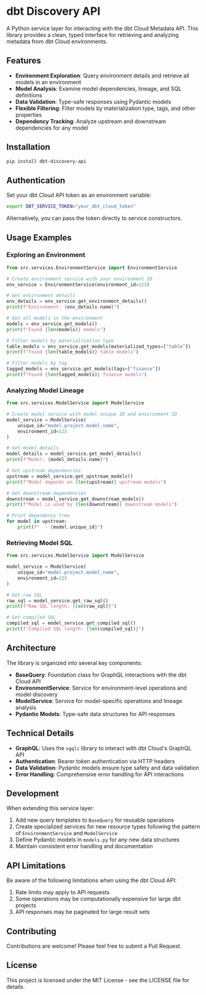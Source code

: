 # dbt Discovery API

A Python service layer for interacting with the dbt Cloud Metadata API. This library provides a clean, typed interface for retrieving and analyzing metadata from dbt Cloud environments.

## Features

- **Environment Exploration**: Query environment details and retrieve all models in an environment
- **Model Analysis**: Examine model dependencies, lineage, and SQL definitions
- **Data Validation**: Type-safe responses using Pydantic models
- **Flexible Filtering**: Filter models by materialization type, tags, and other properties
- **Dependency Tracking**: Analyze upstream and downstream dependencies for any model

## Installation

```bash
pip install dbt-discovery-api
```

## Authentication

Set your dbt Cloud API token as an environment variable:

```bash
export DBT_SERVICE_TOKEN="your_dbt_cloud_token"
```

Alternatively, you can pass the token directly to service constructors.

## Usage Examples

### Exploring an Environment

```python
from src.services.EnvironmentService import EnvironmentService

# Create environment service with your environment ID
env_service = EnvironmentService(environment_id=123)

# Get environment details
env_details = env_service.get_environment_details()
print(f"Environment: {env_details.name}")

# Get all models in the environment
models = env_service.get_models()
print(f"Found {len(models)} models")

# Filter models by materialization type
table_models = env_service.get_models(materialized_types=["table"])
print(f"Found {len(table_models)} table models")

# Filter models by tag
tagged_models = env_service.get_models(tags=["finance"])
print(f"Found {len(tagged_models)} finance models")
```

### Analyzing Model Lineage

```python
from src.services.ModelService import ModelService

# Create model service with model unique ID and environment ID
model_service = ModelService(
    unique_id="model.project.model_name",
    environment_id=123
)

# Get model details
model_details = model_service.get_model_details()
print(f"Model: {model_details.name}")

# Get upstream dependencies
upstream = model_service.get_upstream_models()
print(f"Model depends on {len(upstream)} upstream models")

# Get downstream dependencies
downstream = model_service.get_downstream_models()
print(f"Model is used by {len(downstream)} downstream models")

# Print dependency tree
for model in upstream:
    print(f"  - {model.unique_id}")
```

### Retrieving Model SQL

```python
from src.services.ModelService import ModelService

model_service = ModelService(
    unique_id="model.project.model_name",
    environment_id=123
)

# Get raw SQL
raw_sql = model_service.get_raw_sql()
print(f"Raw SQL length: {len(raw_sql)}")

# Get compiled SQL
compiled_sql = model_service.get_compiled_sql()
print(f"Compiled SQL length: {len(compiled_sql)}")
```

## Architecture

The library is organized into several key components:

- **BaseQuery**: Foundation class for GraphQL interactions with the dbt Cloud API
- **EnvironmentService**: Service for environment-level operations and model discovery
- **ModelService**: Service for model-specific operations and lineage analysis
- **Pydantic Models**: Type-safe data structures for API responses

## Technical Details

- **GraphQL**: Uses the `sgqlc` library to interact with dbt Cloud's GraphQL API
- **Authentication**: Bearer token authentication via HTTP headers
- **Data Validation**: Pydantic models ensure type safety and data validation
- **Error Handling**: Comprehensive error handling for API interactions

## Development

When extending this service layer:

1. Add new query templates to `BaseQuery` for reusable operations
2. Create specialized services for new resource types following the pattern of `EnvironmentService` and `ModelService`
3. Define Pydantic models in `models.py` for any new data structures
4. Maintain consistent error handling and documentation

## API Limitations

Be aware of the following limitations when using the dbt Cloud API:

1. Rate limits may apply to API requests
2. Some operations may be computationally expensive for large dbt projects
3. API responses may be paginated for large result sets

## Contributing

Contributions are welcome! Please feel free to submit a Pull Request.

## License

This project is licensed under the MIT License - see the LICENSE file for details.
